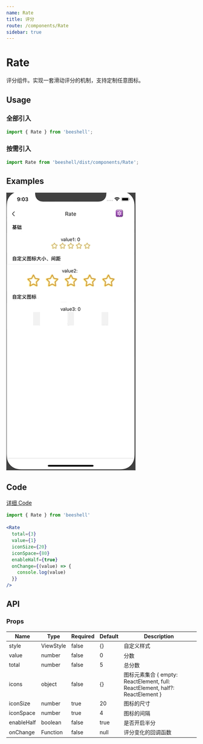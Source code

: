 ```yaml
---
name: Rate
title: 评分
route: /components/Rate
sidebar: true
---
```


# Rate

评分组件。实现一套滑动评分的机制，支持定制任意图标。

## Usage

### 全部引入
```js
import { Rate } from 'beeshell';
```

### 按需引入
```js
import Rate from 'beeshell/dist/components/Rate';
```

## Examples
![image](../images/Rate/1.gif)

## Code
[详细 Code](https://github.com/Meituan-Dianping/beeshell/tree/master/examples/Rate/index.tsx)

```jsx
import { Rate } from 'beeshell'

<Rate
  total={3}
  value={1}
  iconSize={20}
  iconSpace={80}
  enableHalf={true}
  onChange={(value) => {
    console.log(value)
  }}
/>
```
## API

### Props

| Name | Type | Required | Default | Description |
| ---- | ---- | ---- | ---- | ---- |
| style | ViewStyle | false | {} | 自定义样式 |
| value | number | false | 0 | 分数 |
| total | number | false | 5 | 总分数 |
| icons | object | false | {} | 图标元素集合 { empty: ReactElement, full: ReactElement, half?: ReactElement }  |
| iconSize | number| true | 20 | 图标的尺寸 |
| iconSpace | number| true | 4 | 图标的间隔 |
| enableHalf | boolean | false | true | 是否开启半分 |
| onChange | Function | false | null | 评分变化的回调函数 |